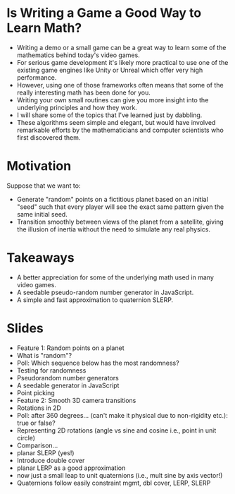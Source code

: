 # Is Writing a Game a Good Way to Learn Math?

- Writing a demo or a small game can be a great way to learn
  some of the mathematics behind today's video games.
- For serious game development it's likely more practical
  to use one of the existing game engines
  like Unity or Unreal
  which offer very high performance.
- However, using one of those frameworks often means
  that some of the really interesting math
  has been done for you.
- Writing your own small routines can give you
  more insight into the underlying principles
  and how they work.
- I will share some of the topics that I've learned
  just by dabbling.
- These algorithms seem simple and elegant,
  but would have involved remarkable efforts
  by the mathematicians and computer scientists
  who first discovered them.

# Motivation

Suppose that we want to:

- Generate "random" points on a fictitious planet
  based on an initial "seed" such that
  every player will see the exact same pattern
  given the same initial seed.
- Transition smoothly between views of the planet
  from a satellite, giving the illusion of inertia
  without the need to simulate any real physics.

# Takeaways

- A better appreciation for some of the underlying math
  used in many video games.
- A seedable pseudo-random number generator in JavaScript.
- A simple and fast approximation to quaternion SLERP.

# Slides

- Feature 1: Random points on a planet
- What is "random"?
- Poll: Which sequence below has the most randomness?
- Testing for randomness
- Pseudorandom number generators
- A seedable generator in JavaScript
- Point picking
- Feature 2: Smooth 3D camera transitions
- Rotations in 2D
- Poll: after 360 degrees... (can't make it physical due to non-rigidity etc.): true or false?
- Representing 2D rotations (angle vs sine and cosine i.e., point in unit circle)
- Comparison...
- planar SLERP (yes!)
- Introduce double cover
- planar LERP as a good approximation
- now just a small leap to unit quaternions (i.e., mult sine by axis vector!)
- Quaternions follow easily constraint mgmt, dbl cover, LERP, SLERP
